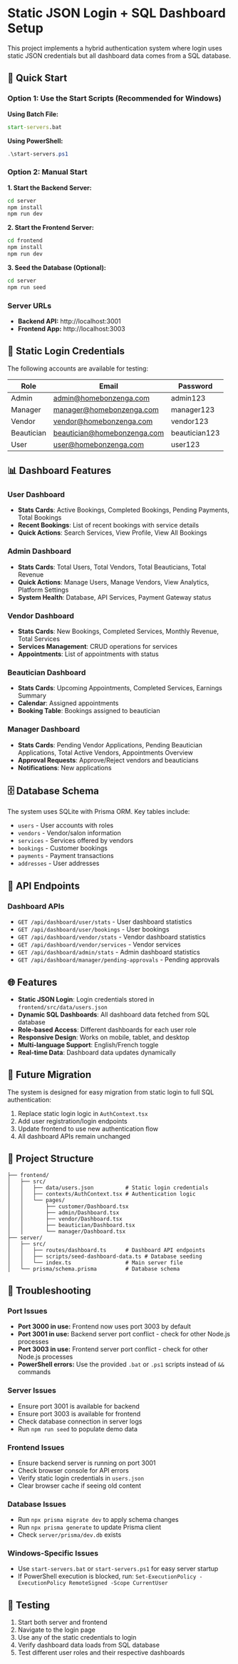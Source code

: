 # Static JSON Login + SQL Dashboard Setup

This project implements a hybrid authentication system where login uses static JSON credentials but all dashboard data comes from a SQL database.

## 🚀 Quick Start

### Option 1: Use the Start Scripts (Recommended for Windows)

**Using Batch File:**
```cmd
start-servers.bat
```

**Using PowerShell:**
```powershell
.\start-servers.ps1
```

### Option 2: Manual Start

**1. Start the Backend Server:**
```bash
cd server
npm install
npm run dev
```

**2. Start the Frontend Server:**
```bash
cd frontend
npm install
npm run dev
```

**3. Seed the Database (Optional):**
```bash
cd server
npm run seed
```

### Server URLs
- **Backend API:** http://localhost:3001
- **Frontend App:** http://localhost:3003

## 🔐 Static Login Credentials

The following accounts are available for testing:

| Role | Email | Password |
|------|-------|----------|
| Admin | admin@homebonzenga.com | admin123 |
| Manager | manager@homebonzenga.com | manager123 |
| Vendor | vendor@homebonzenga.com | vendor123 |
| Beautician | beautician@homebonzenga.com | beautician123 |
| User | user@homebonzenga.com | user123 |

## 📊 Dashboard Features

### User Dashboard
- **Stats Cards**: Active Bookings, Completed Bookings, Pending Payments, Total Bookings
- **Recent Bookings**: List of recent bookings with service details
- **Quick Actions**: Search Services, View Profile, View All Bookings

### Admin Dashboard
- **Stats Cards**: Total Users, Total Vendors, Total Beauticians, Total Revenue
- **Quick Actions**: Manage Users, Manage Vendors, View Analytics, Platform Settings
- **System Health**: Database, API Services, Payment Gateway status

### Vendor Dashboard
- **Stats Cards**: New Bookings, Completed Services, Monthly Revenue, Total Services
- **Services Management**: CRUD operations for services
- **Appointments**: List of appointments with status

### Beautician Dashboard
- **Stats Cards**: Upcoming Appointments, Completed Services, Earnings Summary
- **Calendar**: Assigned appointments
- **Booking Table**: Bookings assigned to beautician

### Manager Dashboard
- **Stats Cards**: Pending Vendor Applications, Pending Beautician Applications, Total Active Vendors, Appointments Overview
- **Approval Requests**: Approve/Reject vendors and beauticians
- **Notifications**: New applications

## 🗄️ Database Schema

The system uses SQLite with Prisma ORM. Key tables include:

- `users` - User accounts with roles
- `vendors` - Vendor/salon information
- `services` - Services offered by vendors
- `bookings` - Customer bookings
- `payments` - Payment transactions
- `addresses` - User addresses

## 🔧 API Endpoints

### Dashboard APIs
- `GET /api/dashboard/user/stats` - User dashboard statistics
- `GET /api/dashboard/user/bookings` - User bookings
- `GET /api/dashboard/vendor/stats` - Vendor dashboard statistics
- `GET /api/dashboard/vendor/services` - Vendor services
- `GET /api/dashboard/admin/stats` - Admin dashboard statistics
- `GET /api/dashboard/manager/pending-approvals` - Pending approvals

## 🌐 Features

- **Static JSON Login**: Login credentials stored in `frontend/src/data/users.json`
- **Dynamic SQL Dashboards**: All dashboard data fetched from SQL database
- **Role-based Access**: Different dashboards for each user role
- **Responsive Design**: Works on mobile, tablet, and desktop
- **Multi-language Support**: English/French toggle
- **Real-time Data**: Dashboard data updates dynamically

## 🔄 Future Migration

The system is designed for easy migration from static login to full SQL authentication:

1. Replace static login logic in `AuthContext.tsx`
2. Add user registration/login endpoints
3. Update frontend to use new authentication flow
4. All dashboard APIs remain unchanged

## 📁 Project Structure

```
├── frontend/
│   ├── src/
│   │   ├── data/users.json          # Static login credentials
│   │   ├── contexts/AuthContext.tsx # Authentication logic
│   │   └── pages/
│   │       ├── customer/Dashboard.tsx
│   │       ├── admin/Dashboard.tsx
│   │       ├── vendor/Dashboard.tsx
│   │       ├── beautician/Dashboard.tsx
│   │       └── manager/Dashboard.tsx
├── server/
│   ├── src/
│   │   ├── routes/dashboard.ts      # Dashboard API endpoints
│   │   ├── scripts/seed-dashboard-data.ts # Database seeding
│   │   └── index.ts                 # Main server file
│   └── prisma/schema.prisma         # Database schema
```

## 🐛 Troubleshooting

### Port Issues
- **Port 3000 in use:** Frontend now uses port 3003 by default
- **Port 3001 in use:** Backend server port conflict - check for other Node.js processes
- **Port 3003 in use:** Frontend server port conflict - check for other Node.js processes
- **PowerShell errors:** Use the provided `.bat` or `.ps1` scripts instead of `&&` commands

### Server Issues
- Ensure port 3001 is available for backend
- Ensure port 3003 is available for frontend
- Check database connection in server logs
- Run `npm run seed` to populate demo data

### Frontend Issues
- Ensure backend server is running on port 3001
- Check browser console for API errors
- Verify static login credentials in `users.json`
- Clear browser cache if seeing old content

### Database Issues
- Run `npx prisma migrate dev` to apply schema changes
- Run `npx prisma generate` to update Prisma client
- Check `server/prisma/dev.db` exists

### Windows-Specific Issues
- Use `start-servers.bat` or `start-servers.ps1` for easy server startup
- If PowerShell execution is blocked, run: `Set-ExecutionPolicy -ExecutionPolicy RemoteSigned -Scope CurrentUser`

## 🎯 Testing

1. Start both server and frontend
2. Navigate to the login page
3. Use any of the static credentials to login
4. Verify dashboard data loads from SQL database
5. Test different user roles and their respective dashboards
